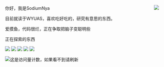 <a href="#">
<img align="right" src="https://github-readme-stats.vercel.app/api?username=SodiumNya&show_icons=true&inc">
</a>
你好，我是SodiumNya

目前就读于WYUAS，喜欢吃好吃的，研究有意思的东西。

爱摸鱼，代码很烂，正在争取把脑子变聪明些

正在探索的东西

![](https://img.shields.io/badge/-Kotlin-orange?style=flat-square&logo=Kotlin&logoColor=fff)
![](https://img.shields.io/badge/-Java-ab7221?style=flat-square&logo=Java&logoColor=fff)
![](https://img.shields.io/badge/-Python-3e74a2?style=flat-square&logo=Python&logoColor=fff)
![](https://img.shields.io/badge/-c++-%2300599C.svg?style=flat-square&logo=c%2B%2B&logoColor=white)
![](https://img.shields.io/badge/-go-%2300ADD8.svg?style=flat-square&logo=go&logoColor=white)

![这是访问量计数，如果看不到请刷新](https://komarev.com/ghpvc/?username=SodiumNya)

